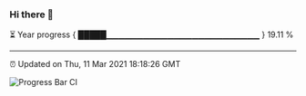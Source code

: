 ### Hi there 👋

⏳ Year progress { █████▁▁▁▁▁▁▁▁▁▁▁▁▁▁▁▁▁▁▁▁▁▁▁▁▁ } 19.11 %

---

⏰ Updated on Thu, 11 Mar 2021 18:18:26 GMT

![Progress Bar CI](https://github.com/liununu/liununu/workflows/Progress%20Bar%20CI/badge.svg)
